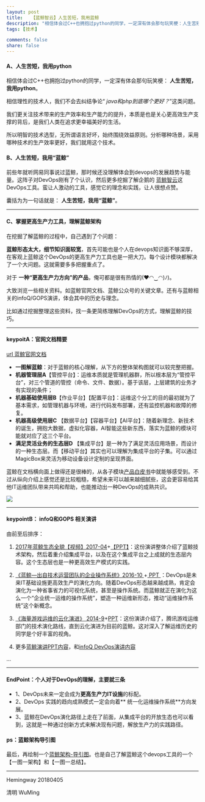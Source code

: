 ```yaml
---
layout: post
title:   【蓝鲸智云】人生苦短，我用蓝鲸
description: "相信体会过C++也拥抱过python的同学，一定深有体会那句玩笑梗：人生苦短，我用python。"
tags: [技术]

comments: false
share: false
---
```



####  A、人生苦短，我用python

相信体会过C++也拥抱过python的同学，一定深有体会那句玩笑梗：
**人生苦短，我用python**。

相信理性的技术人，我们不会去纠结争论“
*java和php到底哪个更好？*”这类问题。

我们更关注技术带来的生产效率和生产能力的提升，本质是也是关心更高效生产支撑的背后，是我们人类在追求更幸福美好的生活。

所以明智的技术选型，无所谓语言好坏，始终围绕效益原则。分析哪种场景，采用哪种技术的生产效率更好，我们就用这个技术。

####  B、人生苦短，我用“蓝鲸”

前些年就听网易同事说过蓝鲸，那时候还没理解体会到devops的发展趋势与能量。这阵子对DevOps刚有了个认识，然后更多挖掘了解企鹅的 [蓝鲸智云](https://bk.tencent.com/)这DevOps工具。蛮让人激动的工具，感觉它的理念和实践，让人很想点赞。

囊括为为一句话就是：
**人生苦短，我用“蓝鲸”**。

--------
####  C、掌握更高生产力工具，理解蓝鲸架构

在挖掘了解蓝鲸的过程中，自己遇到了个问题：

**蓝鲸形态太大，细节知识面较宽**，首先可能也是个人在devops知识面不够深厚，在客观上蓝鲸这个DevOps的更高生产力工具也是一把大刀。每个设计模块都解决了一个大问题。这就需要多多把握重点了。

对于
**一种“更高生产力方向”的产品**，俺可都是很有热情的(♥◠‿◠)ﾉ)。

大致浏览一些相关资料。如蓝鲸官网文档、蓝鲸公众号的关键文章。还有与蓝鲸相关的infoQ/GOPS演讲，体会其中的历史与理念。

比如通过挖掘整理这些资料，找一条更简练理解DevOps的方式，理解蓝鲸的技巧。

-----

#### keypoitA：官网文档精要 

[url 蓝鲸官网文档](https://bk.tencent.com/document/)

* **一图解蓝鲸**：对于蓝鲸的核心理解，从下方的整体架构图就可以较完整把握。
* **机器管理层A**【管控平台】：运维本质就是管理机器群，所以根本层为“管控平台”，对三个管道的管控（命令、文件、数据）。基于该层，上层建筑的业务才有实现的条件；
* **机器基础使用层B**【作业平台】【配置平台】：运维这个分工的目的最初就为了基本需求，如管理机器与环境，进行代码发布部署，还有监控机器和故障的修复。
* **机器高级使用层C** 【数据平台】【容器平台】【AI平台】：随着新理念、新技术的诞生，拥抱大数据，虚拟化容器，AI智能这些新东西，落实为蓝鲸的模块可能就对应了这三个平台。
* **满足灵活业务的生态层D** 【集成平台】是一种为了满足灵活应用场景，而设计的一种生态层。而【移动平台】其实也可以理解为集成平台的子集。可以通过MagicBox来灵活为移动设备设计定制的呈现界面。

蓝鲸在文档横向面上做得还是很棒的，从各子模块[产品白皮书](https://bk.tencent.com/document/bkprod/000121.html)中就能够感受到。不过从纵向介绍上感觉还是比较粗糙，希望未来可以越来越细腻些，这会更容易给其他IT运维团队带来共鸣和帮助，也能推动出一种DevOps的成熟共识。

![
](http://bk.tencent.com/document/static/images/bk/bkIntroduction/allView.png)

---

#### keypointB： infoQ和GOPS 相关演讲

由前至后排序：

1. [2017年蓝鲸生态全貌【视频】2017-04](https://v.qq.com/x/page/c0398ziy0p0.html)+[【PPT】](http://bkdocument-1252002024.costj.myqcloud.com/1-%E5%85%9A%E5%8F%97%E8%BE%89-2017%E7%9A%84%E8%93%9D%E9%B2%B8%E7%94%9F%E6%80%81%E5%85%A8%E8%B2%8C.pdf)：这份演讲整体介绍了蓝鲸技术架构，然后着重介绍集成平台，以及在这个集成平台之上成就的生态层内容。这个生态层也是一种更高效生产模式的实践。

2. [《蓝鲸—出自技术运营团队的企业操作系统》2016-10 ](http://www.infoq.com/cn/presentations/enterprise-operating-system-from-technical-operation-team) +[ PPT ](http://www.docin.com/p-1759804142.html)：DevOps是未来IT基础设施更高效生产的演化方向。随着DevOps形态越来越成熟，肯定会演化为一种省事省力的可视化系统，甚至是操作系统。而蓝鲸就正在演化为这么一个“企业统一运维的操作系统”，塑造一种运维新形态，推动“运维操作系统”这个新概念。

3. [《海量游戏运维的云化演进》 2014-9](http://www.infoq.com/cn/presentations/massive-game-operation-cloud-evolution?utm_source=infoq&utm_campaign=user_page&utm_medium=link
)+[PPT](http://res.infoqstatic.com/downloads/pdfdownloads/presentations-ch%2FASshenzhen-20140719-dangshouhui.pdf?expire=1523089854&digest=91c5a610888562e3e766de089f581011)：这份演讲介绍了，腾讯游戏运维部门的技术演化路线，直到云化演进为目前的蓝鲸。这对深入了解运维历史的同学是个好丰富的视角。

4. 更多[蓝鲸演讲PPT内容](https://bk.tencent.com/document/bkres/000112.html)，和[infoQ DevOps演讲内容](http://www.infoq.com/cn/operation/presentations/)

...

---

#### EndPoint：个人对于DevOps的理解，主要就三条

* 1、DevOps未来一定会成为**更高生产力IT设施**的标配。
* 2、DevOps 实践的趋向成熟模式一定会向着** 统一化运维操作系统**方向发展。
* 3、蓝鲸在DevOps演化路径上走在了前面，从集成平台的开放生态也可以看到，这就是一种通过创新方式来解决现有问题，解放生产力的实践路径。

#### ps：蓝鲸架构导引图

最后，再绘制一个[蓝鲸架构-导引图](https://mqh4kt.axshare.com)。也是自己了解蓝鲸这个devops工具的一个【一图一架构】和【一图一总结】。


---

Hemingway 20180405

清明 WuMing



